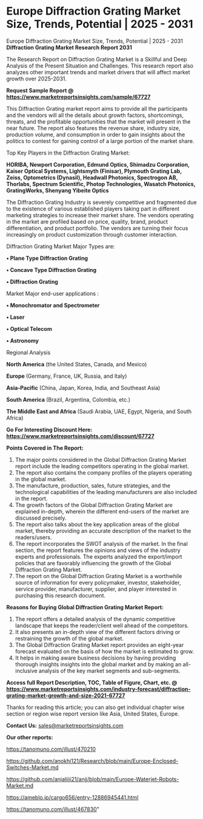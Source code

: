 # Europe Diffraction Grating Market Size, Trends, Potential | 2025 - 2031
 Europe Diffraction Grating Market Size, Trends, Potential | 2025 - 2031
<strong>Diffraction Grating Market Research Report 2031</strong>

The Research Report on Diffraction Grating Market is a Skillful and Deep Analysis of the Present Situation and Challenges. This research report also analyzes other important trends and market drivers that will affect market growth over 2025-2031.

<strong>Request Sample Report @ <a href=https://www.marketreportsinsights.com/sample/67727>https://www.marketreportsinsights.com/sample/67727</a></strong>

This Diffraction Grating market report aims to provide all the participants and the vendors will all the details about growth factors, shortcomings, threats, and the profitable opportunities that the market will present in the near future. The report also features the revenue share, industry size, production volume, and consumption in order to gain insights about the politics to contest for gaining control of a large portion of the market share.

Top Key Players in the Diffraction Grating Market:

<strong>HORIBA, Newport Corporation, Edmund Optics, Shimadzu Corporation, Kaiser Optical Systems, Lightsmyth (Finisar), Plymouth Grating Lab, Zeiss, Optometrics (Dynasil), Headwall Photonics, Spectrogon AB, Thorlabs, Spectrum Scientific, Photop Technologies, Wasatch Photonics, GratingWorks, Shenyang Yibeite Optics</strong>

The Diffraction Grating Industry is severely competitive and fragmented due to the existence of various established players taking part in different marketing strategies to increase their market share. The vendors operating in the market are profiled based on price, quality, brand, product differentiation, and product portfolio. The vendors are turning their focus increasingly on product customization through customer interaction.

Diffraction Grating Market Major Types are:

<strong>• Plane Type Diffraction Grating

• Concave Type Diffraction Grating

• Diffraction Grating</strong>

Market Major end-user applications :

<strong>• Monochromator and Spectrometer

• Laser

• Optical Telecom

• Astronomy</strong>

Regional Analysis

</u><strong><b>North America</b></strong> (the United States, Canada, and Mexico)

<strong><b>Europe </b></strong>(Germany, France, UK, Russia, and Italy)

<strong><b>Asia-Pacific</b></strong> (China, Japan, Korea, India, and Southeast Asia)

<strong><b>South America</b></strong> (Brazil, Argentina, Colombia, etc.)

<strong><b>The Middle East and Africa</b></strong> (Saudi Arabia, UAE, Egypt, Nigeria, and South Africa)

<strong>Go For Interesting Discount Here: <a href=https://www.marketreportsinsights.com/discount/67727>https://www.marketreportsinsights.com/discount/67727</a></strong>

<strong>Points Covered in The Report:</strong>
<ol>
  <li>The major points considered in the Global Diffraction Grating Market report include the leading competitors operating in the global market.</li>
  <li>The report also contains the company profiles of the players operating in the global market.</li>
  <li>The manufacture, production, sales, future strategies, and the technological capabilities of the leading manufacturers are also included in the report.</li>
  <li>The growth factors of the Global Diffraction Grating Market are explained in-depth, wherein the different end-users of the market are discussed precisely.</li>
  <li>The report also talks about the key application areas of the global market, thereby providing an accurate description of the market to the readers/users.</li>
  <li>The report incorporates the SWOT analysis of the market. In the final section, the report features the opinions and views of the industry experts and professionals. The experts analyzed the export/import policies that are favorably influencing the growth of the Global Diffraction Grating Market.</li>
  <li>The report on the Global Diffraction Grating Market is a worthwhile source of information for every policymaker, investor, stakeholder, service provider, manufacturer, supplier, and player interested in purchasing this research document.</li>
</ol>
<strong>Reasons for Buying Global Diffraction Grating Market Report:</strong>

<ol>
  <li>The report offers a detailed analysis of the dynamic competitive landscape that keeps the reader/client well ahead of the competitors.</li>
  <li>It also presents an in-depth view of the different factors driving or restraining the growth of the global market.</li>
  <li>The Global Diffraction Grating Market report provides an eight-year forecast evaluated on the basis of how the market is estimated to grow.</li>
  <li>It helps in making aware business decisions by having providing thorough insights insights into the global market and by making an all-inclusive analysis of the key market segments and sub-segments.</li>
</ol>
<strong>Access full Report Description, TOC, Table of Figure, Chart, etc. @ <a href=https://www.marketreportsinsights.com/industry-forecast/diffraction-grating-market-growth-and-size-2021-67727>https://www.marketreportsinsights.com/industry-forecast/diffraction-grating-market-growth-and-size-2021-67727</a></strong>


Thanks for reading this article; you can also get individual chapter wise section or region wise report version like Asia, United States, Europe.

<strong>Contact Us:</strong>
sales@marketreportsinsights.com

<strong>Our other reports:</strong>

<a href=https://tanomuno.com/illust/470210>https://tanomuno.com/illust/470210</a>

<a href=https://github.com/anokhi121/Research/blob/main/Europe-Enclosed-Switches-Market.md>https://github.com/anokhi121/Research/blob/main/Europe-Enclosed-Switches-Market.md</a>

<a href=https://github.com/anjaliiii21/anjj/blob/main/Europe-Waterjet-Robots-Market.md>https://github.com/anjaliiii21/anjj/blob/main/Europe-Waterjet-Robots-Market.md</a>

<a href=https://ameblo.jp/cargo656/entry-12886945441.html>https://ameblo.jp/cargo656/entry-12886945441.html</a>

<a href=https://tanomuno.com/illust/467830>https://tanomuno.com/illust/467830</a>"
